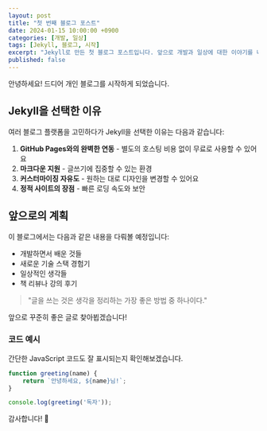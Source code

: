```yaml
---
layout: post
title: "첫 번째 블로그 포스트"
date: 2024-01-15 10:00:00 +0900
categories: [개발, 일상]
tags: [Jekyll, 블로그, 시작]
excerpt: "Jekyll로 만든 첫 블로그 포스트입니다. 앞으로 개발과 일상에 대한 이야기를 나누고 싶어요."
published: false
---
```


안녕하세요! 드디어 개인 블로그를 시작하게 되었습니다. 

## Jekyll을 선택한 이유

여러 블로그 플랫폼을 고민하다가 Jekyll을 선택한 이유는 다음과 같습니다:

1. **GitHub Pages와의 완벽한 연동** - 별도의 호스팅 비용 없이 무료로 사용할 수 있어요
2. **마크다운 지원** - 글쓰기에 집중할 수 있는 환경
3. **커스터마이징 자유도** - 원하는 대로 디자인을 변경할 수 있어요
4. **정적 사이트의 장점** - 빠른 로딩 속도와 보안

## 앞으로의 계획

이 블로그에서는 다음과 같은 내용을 다뤄볼 예정입니다:

- 개발하면서 배운 것들
- 새로운 기술 스택 경험기
- 일상적인 생각들
- 책 리뷰나 강의 후기

> "글을 쓰는 것은 생각을 정리하는 가장 좋은 방법 중 하나이다."

앞으로 꾸준히 좋은 글로 찾아뵙겠습니다!

### 코드 예시

간단한 JavaScript 코드도 잘 표시되는지 확인해보겠습니다.

```javascript
function greeting(name) {
    return `안녕하세요, ${name}님!`;
}

console.log(greeting('독자'));
```

감사합니다! 🚀 